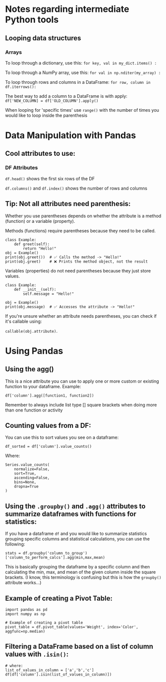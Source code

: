 # Notes regarding intermediate Python tools
## Looping data structures
### Arrays
To loop through a dictionary, use this:
`for key, val in my_dict.items() :`

To loop through a NumPy array, use this:
`for val in np.nditer(my_array) :`

To loop through rows and columns in a DataFrame:
`for row, column in df.iterrows():`

The best way to add a column to a DataFrame is with apply:
`df['NEW_COLUMN] = df['OLD_COLUMN'].apply()`

When looping for 'specific times' use `range()` with the number of times you would like to loop inside the parenthesis


# Data Manipulation with Pandas

## Cool attributes to use:

### DF Attributes

`df.head()` shows the first six rows of the DF

`df.columns()` and `df.index()` shows the number of rows and columns

## Tip: Not all attributes need parenthesis:

Whether you use parentheses depends on whether the attribute is a method (function) or a variable (property).

Methods (functions) require parentheses because they need to be called.

```
class Example:
    def greet(self):
        return "Hello!"
obj = Example()
print(obj.greet())  # ✅ Calls the method -> "Hello!"
print(obj.greet)    # ❌ Prints the method object, not the result
```

Variables (properties) do not need parentheses because they just store values.

```
class Example:
    def __init__(self):
        self.message = "Hello!"

obj = Example()
print(obj.message)  # ✅ Accesses the attribute -> "Hello!"
```

If you're unsure whether an attribute needs parentheses, you can check if it's callable using:

`callable(obj.attribute)`.

# Using Pandas

## Using the agg()
This is a nice attribute you can use to apply one or more custom or existing function to your dataframe.
Example:
```
df['column'].agg([function1, function2])
```
Remember to always include list type [] square brackets when doing more than one function or activity

## Counting values from a DF:
You can use this to sort values you see on a dataframe:
```
df_sorted = df['column'].value_counts()
```
Where:
```
Series.value_counts(
    normalize=False, 
    sort=True, 
    ascending=False, 
    bins=None, 
    dropna=True
)
```

## Using the `.groupby()` and `.agg()` attributes to summarize dataframes with functions for statistics:

If you have a dataframe `df` and you would like to summarize statistics grouping specific columns and statistical calculations, you can use the following:
```
stats = df.groupby('column_to_group')['column_to_perform_calcs'].agg(min,max,mean)
```

This is basically grouping the dataframe by a specific column and then calculating the min, max, and mean of the given column inside the square brackets. (I know, this terminology is confusing but this is how the `groupby()` attribute works...)

## Example of creating a Pivot Table:
```
import pandas as pd
import numpy as np

# Example of creating a pivot table
pivot_table = df.pivot_table(values='Weight', index='Color', aggfunc=np.median)
```

## Filtering a DataFrame based on a list of column values with `.isin()`:
```
# where:
list_of_values_in_column = ['a','b','c']
df[df['column'].isin(list_of_values_in_column)])
```
